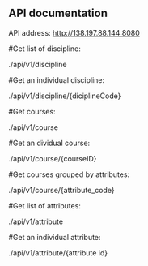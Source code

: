 ## API documentation

API address: http://138.197.88.144:8080


#Get list of discipline:

./api/v1/discipline

#Get an individual discipline:

./api/v1/discipline/{diciplineCode}

#Get courses:

./api/v1/course

#Get an dividual course:

./api/v1/course/{courseID}

#Get courses grouped by attributes:

./api/v1/course/{attribute_code}

#Get list of attributes:

./api/v1/attribute

#Get an individual attribute:

./api/v1/attribute/{attribute id}